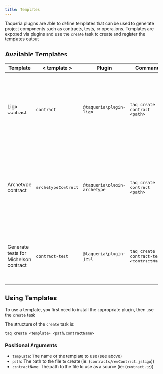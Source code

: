 ```yaml
---
title: Templates
---
```


Taqueria plugins are able to define templates that can be used to generate project components such as contracts, tests, or operations. Templates are exposed via plugins and use the `create` task to create and register the templates output

## Available Templates

| Template                              | < template >        | Plugin                       | Command                                   | Description                                                                                                        |
|---------------------------------------|---------------------|------------------------------|-------------------------------------------|--------------------------------------------------------------------------------------------------------------------|
| Ligo contract                         | `contract`          | `@taqueria\plugin-ligo`      | `taq create contract <path>`              | Instantiates a new Ligo contract at the provided `<path>` and registers the contract in the contract registry      |
| Archetype contract                    | `archetypeContract` | `@taqueria\plugin-archetype` | `taq create contract <path>`              | Instantiates a new Archetype contract at the provided `<path>` and registers the contract in the contract registry |
| Generate tests for Michelson contract | `contract-test`     | `@taqueria\plugin-jest`      | `taq create contract-test <contractName>` | Instantiates a new test suite (or entire tests folder including jest config) for a contract                        |

## Using Templates

To use a template, you first need to install the appropriate plugin, then use the `create` task

The structure of the `create` task is:

```shell
taq create <template> <path/contractName>
```

### Positional Arguments

- `template`: The name of the template to use (see above)
- `path`: The path to the file to create (ie: (`contracts/newContract.jsligo`))
- `contractName`: The path to the file to use as a source (ie: (`contract.tz`))
